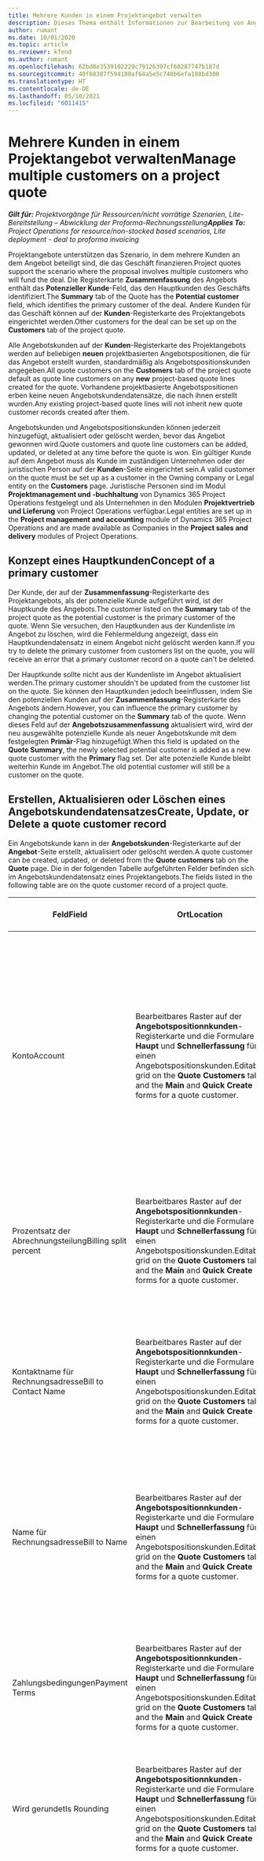 ```yaml
---
title: Mehrere Kunden in einem Projektangebot verwalten
description: Dieses Thema enthält Informationen zur Bearbeitung von Angeboten, an denen mehrere Kunden beteiligt sind, die das Projekt finanzieren.
author: rumant
ms.date: 10/01/2020
ms.topic: article
ms.reviewer: kfend
ms.author: rumant
ms.openlocfilehash: 62bd8e3539102229c79126397cf60287747b187d
ms.sourcegitcommit: 40f68387f594180af64a5e5c748b6efa188bd300
ms.translationtype: HT
ms.contentlocale: de-DE
ms.lasthandoff: 05/10/2021
ms.locfileid: "6011415"
---
```

# <a name="manage-multiple-customers-on-a-project-quote"></a><span data-ttu-id="9db0e-103">Mehrere Kunden in einem Projektangebot verwalten</span><span class="sxs-lookup"><span data-stu-id="9db0e-103">Manage multiple customers on a project quote</span></span>

<span data-ttu-id="9db0e-104">_**Gilt für:** Projektvorgänge für Ressourcen/nicht vorrätige Szenarien, Lite-Bereitstellung – Abwicklung der Proforma-Rechnungsstellung_</span><span class="sxs-lookup"><span data-stu-id="9db0e-104">_**Applies To:** Project Operations for resource/non-stocked based scenarios, Lite deployment - deal to proforma invoicing_</span></span>

<span data-ttu-id="9db0e-105">Projektangebote unterstützen das Szenario, in dem mehrere Kunden an dem Angebot beteiligt sind, die das Geschäft finanzieren.</span><span class="sxs-lookup"><span data-stu-id="9db0e-105">Project quotes support the scenario where the proposal involves multiple customers who will fund the deal.</span></span> <span data-ttu-id="9db0e-106">Die Registerkarte **Zusammenfassung** des Angebots enthält das **Potenzieller Kunde**-Feld, das den Hauptkunden des Geschäfts identifiziert.</span><span class="sxs-lookup"><span data-stu-id="9db0e-106">The **Summary** tab of the Quote has the **Potential customer** field, which identifies the primary customer of the deal.</span></span> <span data-ttu-id="9db0e-107">Andere Kunden für das Geschäft können auf der **Kunden**-Registerkarte des Projektangebots eingerichtet werden.</span><span class="sxs-lookup"><span data-stu-id="9db0e-107">Other customers for the deal can be set up on the **Customers** tab of the project quote.</span></span>

<span data-ttu-id="9db0e-108">Alle Angebotskunden auf der **Kunden**-Registerkarte des Projektangebots werden auf beliebigen **neuen** projektbasierten Angebotspositionen, die für das Angebot erstellt wurden, standardmäßig als Angebotspositionskunden angegeben.</span><span class="sxs-lookup"><span data-stu-id="9db0e-108">All quote customers on the **Customers** tab of the project quote default as quote line customers on any **new** project-based quote lines created for the quote.</span></span> <span data-ttu-id="9db0e-109">Vorhandene projektbasierte Angebotspositionen erben keine neuen Angebotskundendatensätze, die nach ihnen erstellt wurden.</span><span class="sxs-lookup"><span data-stu-id="9db0e-109">Any existing project-based quote lines will not inherit new quote customer records created after them.</span></span>

<span data-ttu-id="9db0e-110">Angebotskunden und Angebotspositionskunden können jederzeit hinzugefügt, aktualisiert oder gelöscht werden, bevor das Angebot gewonnen wird.</span><span class="sxs-lookup"><span data-stu-id="9db0e-110">Quote customers and quote line customers can be added, updated, or deleted at any time before the quote is won.</span></span> <span data-ttu-id="9db0e-111">Ein gültiger Kunde auf dem Angebot muss als Kunde im zuständigen Unternehmen oder der juristischen Person auf der **Kunden**-Seite eingerichtet sein.</span><span class="sxs-lookup"><span data-stu-id="9db0e-111">A valid customer on the quote must be set up as a customer in the Owning company or Legal entity on the **Customers** page.</span></span> <span data-ttu-id="9db0e-112">Juristische Personen sind im Modul **Projektmanagement und -buchhaltung** von Dynamics 365 Project Operations festgelegt und als Unternehmen in den Modulen **Projektvertrieb und Lieferung** von Project Operations verfügbar.</span><span class="sxs-lookup"><span data-stu-id="9db0e-112">Legal entities are set up in the **Project management and accounting** module of Dynamics 365 Project Operations and are made available as Companies in the **Project sales and delivery** modules of Project Operations.</span></span>

## <a name="concept-of-a-primary-customer"></a><span data-ttu-id="9db0e-113">Konzept eines Hauptkunden</span><span class="sxs-lookup"><span data-stu-id="9db0e-113">Concept of a primary customer</span></span>

<span data-ttu-id="9db0e-114">Der Kunde, der auf der **Zusammenfassung**-Registerkarte des Projektangebots, als der potenzielle Kunde aufgeführt wird, ist der Hauptkunde des Angebots.</span><span class="sxs-lookup"><span data-stu-id="9db0e-114">The customer listed on the **Summary** tab of the project quote as the potential customer is the primary customer of the quote.</span></span> <span data-ttu-id="9db0e-115">Wenn Sie versuchen, den Hauptkunden aus der Kundenliste im Angebot zu löschen, wird die Fehlermeldung angezeigt, dass ein Hauptkundendatensatz in einem Angebot nicht gelöscht werden kann.</span><span class="sxs-lookup"><span data-stu-id="9db0e-115">If you try to delete the primary customer from customers list on the quote, you will receive an error that a primary customer record on a quote can't be deleted.</span></span>

<span data-ttu-id="9db0e-116">Der Hauptkunde sollte nicht aus der Kundenliste im Angebot aktualisiert werden.</span><span class="sxs-lookup"><span data-stu-id="9db0e-116">The primary customer shouldn't be updated from the customer list on the quote.</span></span> <span data-ttu-id="9db0e-117">Sie können den Hauptkunden jedoch beeinflussen, indem Sie den potenziellen Kunden auf der **Zusammenfassung**-Registerkarte des Angebots ändern.</span><span class="sxs-lookup"><span data-stu-id="9db0e-117">However, you can influence the primary customer by changing the potential customer on the **Summary** tab of the quote.</span></span> <span data-ttu-id="9db0e-118">Wenn dieses Feld auf der **Angebotszusammenfassung** aktualisiert wird, wird der neu ausgewählte potenzielle Kunde als neuer Angebotskunde mit dem festgelegten **Primär**-Flag hinzugefügt.</span><span class="sxs-lookup"><span data-stu-id="9db0e-118">When this field is updated on the **Quote Summary**, the newly selected potential customer is added as a new quote customer with the **Primary** flag set.</span></span> <span data-ttu-id="9db0e-119">Der alte potenzielle Kunde bleibt weiterhin Kunde im Angebot.</span><span class="sxs-lookup"><span data-stu-id="9db0e-119">The old potential customer will still be a customer on the quote.</span></span>

## <a name="create-update-or-delete-a-quote-customer-record"></a><span data-ttu-id="9db0e-120">Erstellen, Aktualisieren oder Löschen eines Angebotskundendatensatzes</span><span class="sxs-lookup"><span data-stu-id="9db0e-120">Create, Update, or Delete a quote customer record</span></span>

<span data-ttu-id="9db0e-121">Ein Angebotskunde kann in der **Angebotskunden**-Registerkarte auf der **Angebot**-Seite erstellt, aktualisiert oder gelöscht werden.</span><span class="sxs-lookup"><span data-stu-id="9db0e-121">A quote customer can be created, updated, or deleted from the **Quote customers** tab on the **Quote** page.</span></span> <span data-ttu-id="9db0e-122">Die in der folgenden Tabelle aufgeführten Felder befinden sich im Angebotskundendatensatz eines Projektangebots.</span><span class="sxs-lookup"><span data-stu-id="9db0e-122">The fields listed in the following table are on the quote customer record of a project quote.</span></span>

| <span data-ttu-id="9db0e-123">**Feld**</span><span class="sxs-lookup"><span data-stu-id="9db0e-123">**Field**</span></span> | <span data-ttu-id="9db0e-124">**Ort**</span><span class="sxs-lookup"><span data-stu-id="9db0e-124">**Location**</span></span> | <span data-ttu-id="9db0e-125">**Beschreibung**</span><span class="sxs-lookup"><span data-stu-id="9db0e-125">**Description**</span></span> | <span data-ttu-id="9db0e-126">**Downstream-Auswirkungen**</span><span class="sxs-lookup"><span data-stu-id="9db0e-126">**Downstream impact**</span></span> |
| --- | --- | --- | --- |
| <span data-ttu-id="9db0e-127">Konto</span><span class="sxs-lookup"><span data-stu-id="9db0e-127">Account</span></span> | <span data-ttu-id="9db0e-128">Bearbeitbares Raster auf der **Angebotspositionnkunden**-Registerkarte und die Formulare **Haupt** und **Schnellerfassung** für einen Angebotspositionskunden.</span><span class="sxs-lookup"><span data-stu-id="9db0e-128">Editable grid on the **Quote Customers** tab and the **Main** and **Quick Create** forms for a quote customer.</span></span> | <span data-ttu-id="9db0e-129">Führt alle aktiven Konten auf.</span><span class="sxs-lookup"><span data-stu-id="9db0e-129">Lists all the active accounts.</span></span> <span data-ttu-id="9db0e-130">Dieses Feld wird gesperrt, nachdem der Datensatz erstellt wurde.</span><span class="sxs-lookup"><span data-stu-id="9db0e-130">This field is locked after the record is created.</span></span> <span data-ttu-id="9db0e-131">Wenn Sie ihn aktualisieren möchten, löschen Sie den Datensatz und erstellen Sie ihn neu.</span><span class="sxs-lookup"><span data-stu-id="9db0e-131">If you want to update it, delete the record, and re-create it.</span></span> <span data-ttu-id="9db0e-132">Wenn Sie Ist-Daten aufgezeichnet haben oder wenn der Angebotskundendatensatz ein Hauptkunde ist, können Sie den Datensatz löschen.</span><span class="sxs-lookup"><span data-stu-id="9db0e-132">If you have recorded any actuals, or if the quote customer record is a primary customer, you will be allowed to delete the record.</span></span> | <span data-ttu-id="9db0e-133">Angebotspositionskunden werden als Angebotspositionskunden kopiert, wenn eine Angebotsposition erstellt wird.</span><span class="sxs-lookup"><span data-stu-id="9db0e-133">Quote customers are copied over as quote line customers when a quote line is created.</span></span> <span data-ttu-id="9db0e-134">Angebotskunden werden auch zu den Kunden der Projektvertrags kopiert, wenn ein Angebot gewonnen wird.</span><span class="sxs-lookup"><span data-stu-id="9db0e-134">Quote customers are also copied over to the project contract customers when a quote is won.</span></span> |
| <span data-ttu-id="9db0e-135">Prozentsatz der Abrechnungsteilung</span><span class="sxs-lookup"><span data-stu-id="9db0e-135">Billing split percent</span></span> | <span data-ttu-id="9db0e-136">Bearbeitbares Raster auf der **Angebotspositionnkunden**-Registerkarte und die Formulare **Haupt** und **Schnellerfassung** für einen Angebotspositionskunden.</span><span class="sxs-lookup"><span data-stu-id="9db0e-136">Editable grid on the **Quote Customers** tab and the **Main** and **Quick Create** forms for a quote customer.</span></span> | <span data-ttu-id="9db0e-137">Stellen Sie den Prozentsatz jeder nicht in Rechnung gestellten Verkaufstransaktion dar, die diesem Angebotskunden zugeordnet wird.</span><span class="sxs-lookup"><span data-stu-id="9db0e-137">Represent the percentage of each unbilled sales transaction that will be attributed to this quote customer.</span></span> | <span data-ttu-id="9db0e-138">Wird zu erstellten neuen Angebotspositionen und zu Projektvertragskunden kopiert.</span><span class="sxs-lookup"><span data-stu-id="9db0e-138">Copied over to new quote lines created and to project contract customers.</span></span> |
| <span data-ttu-id="9db0e-139">Kontaktname für Rechnungsadresse</span><span class="sxs-lookup"><span data-stu-id="9db0e-139">Bill to Contact Name</span></span> | <span data-ttu-id="9db0e-140">Bearbeitbares Raster auf der **Angebotspositionnkunden**-Registerkarte und die Formulare **Haupt** und **Schnellerfassung** für einen Angebotspositionskunden.</span><span class="sxs-lookup"><span data-stu-id="9db0e-140">Editable grid on the **Quote Customers** tab and the **Main** and **Quick Create** forms for a quote customer.</span></span> | <span data-ttu-id="9db0e-141">Dies ist ein Textfeld und sollte verwendet werden, um die Rechnungskontaktperson für diesen Kunden zu identifizieren.</span><span class="sxs-lookup"><span data-stu-id="9db0e-141">This is a text field and should be used to identify the Invoice contact person for this customer.</span></span> <span data-ttu-id="9db0e-142">Diese werden standardmäßig aus dem zugehörigen Kontodatensatz übernommen</span><span class="sxs-lookup"><span data-stu-id="9db0e-142">These are defaulted from the related account record</span></span> | <span data-ttu-id="9db0e-143">Wird zu Projektvertragskunden kopiert, wenn ein Angebot gewonnen wird, und anschließend in das Feld „Vertragsname für Rechnungsadresse“ auf der Rechnung kopiert, die für diesen Kunden erstellt wurde.</span><span class="sxs-lookup"><span data-stu-id="9db0e-143">Copied over to project contract customers when a Quote is won and in turn to the Bill to Contract name field on the Invoice that is generated for this customer.</span></span> |
| <span data-ttu-id="9db0e-144">Name für Rechnungsadresse</span><span class="sxs-lookup"><span data-stu-id="9db0e-144">Bill to Name</span></span> | <span data-ttu-id="9db0e-145">Bearbeitbares Raster auf der **Angebotspositionnkunden**-Registerkarte und die Formulare **Haupt** und **Schnellerfassung** für einen Angebotspositionskunden.</span><span class="sxs-lookup"><span data-stu-id="9db0e-145">Editable grid on the **Quote Customers** tab and the **Main** and **Quick Create** forms for a quote customer.</span></span> | <span data-ttu-id="9db0e-146">Dieses Textfeld sollte verwendet werden, um die Rechnungskontaktperson für diesen Kunden zu identifizieren.</span><span class="sxs-lookup"><span data-stu-id="9db0e-146">This text field should be used to identify the invoice contact person for this customer.</span></span> | <span data-ttu-id="9db0e-147">Wird zum Projektvertragskunden kopiert, wenn ein Angebot gewonnen wird, und anschließend in das Feld **Vertragsname für Rechnungsadresse** auf der Rechnung kopiert, die für diesen Kunden erstellt wurde.</span><span class="sxs-lookup"><span data-stu-id="9db0e-147">Copied to the project contract customers when a quote is won and in turn to the **Bill to Contract Name** field on the invoice that is generated for this customer.</span></span> |
| <span data-ttu-id="9db0e-148">Zahlungsbedingungen</span><span class="sxs-lookup"><span data-stu-id="9db0e-148">Payment Terms</span></span> | <span data-ttu-id="9db0e-149">Bearbeitbares Raster auf der **Angebotspositionnkunden**-Registerkarte und die Formulare **Haupt** und **Schnellerfassung** für einen Angebotspositionskunden.</span><span class="sxs-lookup"><span data-stu-id="9db0e-149">Editable grid on the **Quote Customers** tab and the **Main** and **Quick Create** forms for a quote customer.</span></span> | <span data-ttu-id="9db0e-150">Dies ist ein Optionssatz mit Werten, die standardmäßig aus dem zugehörigen Kontodatensatz stammen.</span><span class="sxs-lookup"><span data-stu-id="9db0e-150">This is an option set with values that default from the related account record.</span></span> | <span data-ttu-id="9db0e-151">Wird zum Projektvertragskunden kopiert, wenn ein Angebot gewonnen wird, und anschließend in das Feld **Vertragsname für Rechnungsadresse** auf der Rechnung kopiert, die für diesen Kunden erstellt wurde.</span><span class="sxs-lookup"><span data-stu-id="9db0e-151">Copied to the project contract customers when a quote is won and in turn to the **Bill to Contract Name** field on the invoice that is generated for this customer.</span></span> |
| <span data-ttu-id="9db0e-152">Wird gerundet</span><span class="sxs-lookup"><span data-stu-id="9db0e-152">Is Rounding</span></span> | <span data-ttu-id="9db0e-153">Bearbeitbares Raster auf der **Angebotspositionnkunden**-Registerkarte und die Formulare **Haupt** und **Schnellerfassung** für einen Angebotspositionskunden.</span><span class="sxs-lookup"><span data-stu-id="9db0e-153">Editable grid on the **Quote Customers** tab and the **Main** and **Quick Create** forms for a quote customer.</span></span> | <span data-ttu-id="9db0e-154">Gibt an, ob dieser Kunde ein Standardrundungskunde für dieses Geschäft ist.</span><span class="sxs-lookup"><span data-stu-id="9db0e-154">Indicates if this customer is a default rounding customer for this deal.</span></span> | <span data-ttu-id="9db0e-155">Wird an die Projektvertragskunden kopiert, wenn ein Angebot gewonnen wird.</span><span class="sxs-lookup"><span data-stu-id="9db0e-155">Copied to the project contract customers when a quote is won.</span></span> |
| <span data-ttu-id="9db0e-156">Zuständiges Unternehmen</span><span class="sxs-lookup"><span data-stu-id="9db0e-156">Owning Company</span></span> | <span data-ttu-id="9db0e-157">Bearbeitbares Raster auf der **Angebotspositionnkunden**-Registerkarte und die Formulare **Haupt** und **Schnellerfassung** für einen Angebotspositionskunden.</span><span class="sxs-lookup"><span data-stu-id="9db0e-157">Editable grid on the **Quote Customers** tab and the **Main** and **Quick Create** forms for a quote customer.</span></span> | <span data-ttu-id="9db0e-158">Die juristische Person, mit der dieser Kunde innerhalb der **Projektmanagement und -buchhaltung**-Modul eingerichtet ist.</span><span class="sxs-lookup"><span data-stu-id="9db0e-158">The Legal entity that this customer is set up with in the **Project management and accounting** module.</span></span> <span data-ttu-id="9db0e-159">Dieses Feld ist schreibgeschützt und auf das zuständige Unternehmen des Angebots selbst festgelegt.</span><span class="sxs-lookup"><span data-stu-id="9db0e-159">This field is read-only and is set to the owning company of the quote itself.</span></span> <span data-ttu-id="9db0e-160">Die Liste der Kunden, die in das **Konto**-Feld aufgenommen werden sollen, ist bereits auf die Liste des zuständigen Unternehmens im **Projektmanagement und -buchhaltung**-Modul von Project Operations gefiltert.</span><span class="sxs-lookup"><span data-stu-id="9db0e-160">The list of customers to add in the **Account** field is already filtered to the list from this owning company in the **Project management and accounting** module of Project Operations.</span></span> | <span data-ttu-id="9db0e-161">Das zuständige Unternehmen entspricht dem Konzept der juristischen Person im **Projektmanagement und -buchhaltung**-Modul von Project Operations.</span><span class="sxs-lookup"><span data-stu-id="9db0e-161">The Owning company equates to the concept of Legal entity in the **Project management and accounting** module of Project Operations.</span></span> <span data-ttu-id="9db0e-162">Alle Kosten und Einnahmen aus diesem Projekt werden im Hauptbuch des zuständigen Unternehmens ausgewiesen.</span><span class="sxs-lookup"><span data-stu-id="9db0e-162">All costs and revenue accruing from this project is accounted for in the General ledger of the owning company,</span></span> |
| <span data-ttu-id="9db0e-163">Nicht zu überschreitender Grenzwert</span><span class="sxs-lookup"><span data-stu-id="9db0e-163">Not-to-exceed limit</span></span> | <span data-ttu-id="9db0e-164">Bearbeitbares Raster auf der **Angebotspositionnkunden**-Registerkarte und die Formulare **Haupt** und **Schnellerfassung** für einen Angebotspositionskunden.</span><span class="sxs-lookup"><span data-stu-id="9db0e-164">Editable grid on the **Quote Customers** tab and the **Main** and **Quick Create** forms for a quote customer.</span></span> | <span data-ttu-id="9db0e-165">Gibt an, ob es ein ausgehandeltes Limit oder eine Obergrenze für den Gesamtbetrag gibt, der diesem Kunden für dieses Engagement in Rechnung gestellt wird.</span><span class="sxs-lookup"><span data-stu-id="9db0e-165">Indicates if there is a negotiated limit or cap to the overall amount that will be invoiced to this customer for this engagement.</span></span> | <span data-ttu-id="9db0e-166">Wird an die Projektvertragskunden kopiert, wenn ein Angebot gewonnen wird.</span><span class="sxs-lookup"><span data-stu-id="9db0e-166">Copied to the project contract customers when a quote is won.</span></span> |

## <a name="editing-billing-split-percentages"></a><span data-ttu-id="9db0e-167">Bearbeiten von Aufteilungsprozentsätzen</span><span class="sxs-lookup"><span data-stu-id="9db0e-167">Editing billing split percentages</span></span>

<span data-ttu-id="9db0e-168">Sie können die Prozentsätze für die Aufteilung der Abrechnung mithilfe der Inline-Rasterbearbeitung bearbeiten.</span><span class="sxs-lookup"><span data-stu-id="9db0e-168">You can edit the billing split percentages by using the in-line grid edit experience.</span></span> <span data-ttu-id="9db0e-169">Wenn die Prozentsätze für die Aufteilung der Abrechnung nicht 100 % betragen, tritt ein Fehler auf.</span><span class="sxs-lookup"><span data-stu-id="9db0e-169">When the billing split percentages don't total 100%, an error will occur.</span></span> <span data-ttu-id="9db0e-170">Aktualisieren Sie die Seite, nachdem Sie die Prozentsätze für die Aufteilung der Abrechnung aktualisiert haben, um den Fehler zu beheben.</span><span class="sxs-lookup"><span data-stu-id="9db0e-170">After you update the billing split percentages, refresh the page to remove the error.</span></span>

<span data-ttu-id="9db0e-171">Sie können auch **Gleichmäßig verteilen** im Angebotskunden-Unterraster auswählen.</span><span class="sxs-lookup"><span data-stu-id="9db0e-171">You can also try selecting **Evenly Distribute** on the quote customers' subgrid.</span></span> <span data-ttu-id="9db0e-172">Diese Aktion weist allen Angebotskunden Abrechnungssplits zu.</span><span class="sxs-lookup"><span data-stu-id="9db0e-172">This action allocates billing splits to all quote customers.</span></span> <span data-ttu-id="9db0e-173">Wenn es einen Rundungsfaktor gibt, wird dieser dem Rundungskunden hinzugefügt.</span><span class="sxs-lookup"><span data-stu-id="9db0e-173">If there is any rounding factor, that will be added to the rounding customer.</span></span> <span data-ttu-id="9db0e-174">Einer der Angebotskunden wird immer als Rundungskunde gekennzeichnet.</span><span class="sxs-lookup"><span data-stu-id="9db0e-174">One of the quote customers is always tagged as the rounding customer.</span></span> <span data-ttu-id="9db0e-175">Dies bedeutet, dass der Angebotskundendatensatz das **Rundung**-Flag auf **Ja** festgelegt hat.</span><span class="sxs-lookup"><span data-stu-id="9db0e-175">this means that the quote customer record has the **Rounding** flag set to **Yes**.</span></span> <span data-ttu-id="9db0e-176">In der Regel ist dies der Hauptkunde des Angebots, dies kann jedoch geändert werden.</span><span class="sxs-lookup"><span data-stu-id="9db0e-176">Typically this is the primary customer of the quote, but that can be changed.</span></span>


[!INCLUDE[footer-include](../includes/footer-banner.md)]